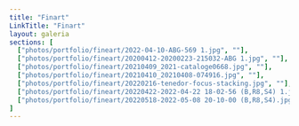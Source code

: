 ```yaml
---
title: "Finart"
LinkTitle: "Finart"
layout: galeria
sections: [
  ["photos/portfolio/fineart/2022-04-10-ABG-569 1.jpg", ""],
  ["photos/portfolio/fineart/20200412-20200223-215032-ABG 1.jpg", ""],
  ["photos/portfolio/fineart/20210409_2021-cataloge0668.jpg", ""],
  ["photos/portfolio/fineart/20210410_20210408-074916.jpg", ""],
  ["photos/portfolio/fineart/20220216-tenedor-focus-stacking.jpg", ""],
  ["photos/portfolio/fineart/20220422-2022-04-22 18-02-56 (B,R8,S4) 1.jpg", ""],
  ["photos/portfolio/fineart/20220518-2022-05-08 20-10-00 (B,R8,S4).jpg", ""]
]
---
```

